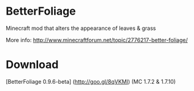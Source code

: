 BetterFoliage
=============
Minecraft mod that alters the appearance of leaves &amp; grass

More info: http://www.minecraftforum.net/topic/2776217-better-foliage/

Download
========
[BetterFoliage 0.9.6-beta] (http://goo.gl/8qVKMl) (MC 1.7.2 & 1.7.10)

